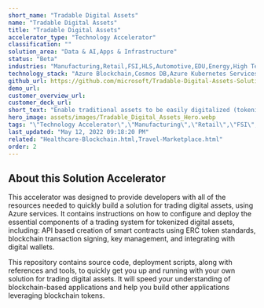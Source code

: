 ```yaml
---
short_name: "Tradable Digital Assets"
name: "Tradable Digital Assets"
title: "Tradable Digital Assets"
accelerator_type: "Technology Accelerator"
classification: ""
solution_area: "Data & AI,Apps & Infrastructure"
status: "Beta"
industries: "Manufacturing,Retail,FSI,HLS,Automotive,EDU,Energy,High Tech,Media and Entertainment,Professional Services,SLG,Horizontal"
technology_stack: "Azure Blockchain,Cosmos DB,Azure Kubernetes Services,Azure KeyVault,Azure Container Registry"
github_url: https://github.com/microsoft/Tradable-Digital-Assets-Solution-Accelerator
demo_url: 
customer_overview_url: 
customer_deck_url: 
short_text: "Enable traditional assets to be easily digitalized (tokenized), exchanged as a token, and securely stored in digital wallets"
hero_image: assets/images/Tradable_Digital_Assets_Hero.webp
tags: "\"Technology Accelerator\",\"Manufacturing\",\"Retail\",\"FSI\",\"HLS\",\"Automotive\",\"EDU\",\"Energy\",\"High Tech\",\"Media and Entertainment\",\"Professional Services\",\"SLG\",\"Horizontal\",\"Azure Blockchain\",\"Cosmos DB\",\"Azure Kubernetes Services\",\"Azure KeyVault\",\"Azure Container Registry\",\"Data & AI\",\"Apps & Infrastructure\""
last_updated: "May 12, 2022 09:18:20 PM"
related: "Healthcare-Blockchain.html,Travel-Marketplace.html"
order: 2
---
```

## About this Solution Accelerator

This accelerator was designed to provide developers with all of the resources needed to quickly build a solution for trading digital assets, using Azure services. It contains instructions on how to configure and deploy the essential components of a trading system for tokenized digital assets, including: API based creation of smart contracts using ERC token standards, blockchain transaction signing, key management, and integrating with digital wallets.

This repository contains source code, deployment scripts, along with references and tools, to quickly get you up and running with your own solution for trading digital assets. It will speed your understanding of blockchain-based applications and help you build other applications leveraging blockchain tokens.
